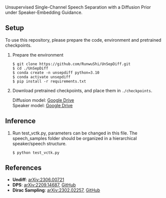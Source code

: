 <!-- 
## Unsupervised Single-Channel Speech Separation with a Diffusion Prior under Speaker-Embedding Guidance
-->

<!-- 
<p align="center">  
    <img src="./assets/002.png" width="80%"/>
</p>
-->

Unsupervised Single-Channel Speech Separation with a Diffusion Prior under Speaker-Embedding Guidance.

## Setup
To use this repository, please prepare the code, environment and pretrained checkpoints.

1. Prepare the environment 
    ```
    $ git clone https://github.com/RunwuShi/UnSepDiff.git
    $ cd ./UnSepDiff
    $ conda create -n unsepdiff python=3.10
    $ conda activate unsepdiff
    $ pip install -r requirements.txt
    ```


2. Download pretrained checkpoints, and place them in `./checkpoints`.

   Diffusion model: [Google Drive](https://drive.google.com/file/d/1NpEZzDiDSwNTHFL8gDCJ1yVaNldPEZ3U/view?usp=drive_link)  
   Speaker model: [Google Drive](https://drive.google.com/file/d/1cNttkLX4Gm_cfy6Pn8fGVirRkScEfp97/view?usp=drive_link)


## Inference
1. Run test_vctk.py, parameters can be changed in this file. The speech_samples folder should be organized in a hierarchical speaker/speech structure. 

    ```
    $ python test_vctk.py
    ```


## References
- **Undiff**: [arXiv:2306.00721](https://arxiv.org/abs/2306.00721)
- **DPS**: [arXiv:2209.14687](https://arxiv.org/abs/2209.14687), [GitHub](https://github.com/DPS2022/diffusion-posterior-sampling)
- **Dirac Sampling**: [arXiv:2302.02257](https://arxiv.org/abs/2302.02257), [GitHub](https://github.com/gladia-research-group/multi-source-diffusion-models)



